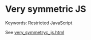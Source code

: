 # Very symmetric JS

Keywords: Restricted JavaScript

See [very_symmetryc_js.html](very_symmetryc_js.html)
